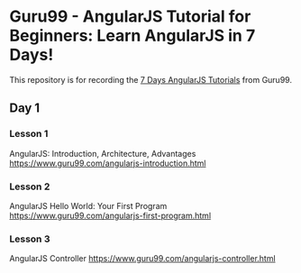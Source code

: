 # Guru99 - AngularJS Tutorial for Beginners: Learn AngularJS in 7 Days!

This repository is for recording the [7 Days AngularJS Tutorials](https://www.guru99.com/angularjs-tutorial.html) from Guru99.

## Day 1
### Lesson 1
AngularJS: Introduction, Architecture, Advantages
https://www.guru99.com/angularjs-introduction.html
 
### Lesson 2
AngularJS Hello World: Your First Program
https://www.guru99.com/angularjs-first-program.html
 
### Lesson 3
AngularJS Controller
https://www.guru99.com/angularjs-controller.html

